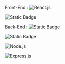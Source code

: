 Front-End :
![React.js](https://img.shields.io/badge/React.js-61DAFB?style=for-the-badge&logo=react&logoColor=black)

![Static Badge](https://img.shields.io/badge/Typescript-%233178C6?style=for-the-badge&logo=Typescript&logoColor=white)



Back-End :
![Static Badge](https://img.shields.io/badge/CSharp-%23512BD4?style=for-the-badge&logo=C%23)

![Static Badge](https://img.shields.io/badge/Microsoft%20SQL%20Server-grey?style=for-the-badge&logo=Microsoft%20SQL%20Server)

![Node.js](https://img.shields.io/badge/Node.js-339933?style=for-the-badge&logo=node.js&logoColor=white) 

![Express.js](https://img.shields.io/badge/Express.js-000000?style=for-the-badge&logo=express&logoColor=white)  
